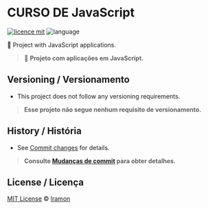 # CURSO DE JavaScript
[![licence mit](https://img.shields.io/badge/licence-MIT-blue.svg)](https://github.com/lramon2001/ORIENTA-O-A-OBJETOS-FGA0158/blob/main/LICENSE)
![language](https://img.shields.io/badge/javaSricpt-only-yellow)

:rocket: Project with JavaScript applications. 

> :rocket: **Projeto com aplicações em JavaScript.**


## Versioning / Versionamento
- This project does not follow any versioning requirements.

> **Esse projeto não segue nenhum requisito de versionamento.**


## History / História
- See [Commit changes](https://github.com/lramon2001/Curso-de-JavaScript/commits/main) for details.

> **Consulte [Mudanças de commit](https://github.com/lramon2001/Curso-de-JavaScript/commits/main) para obter detalhes.**

## License / Licença
[MIT License](https://github.com/lramon2001/Curso-de-JavaScript/blob/main/LICENSE) © [lramon](https://github.com/lramon2001)



